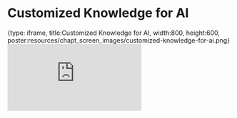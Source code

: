 # Customized Knowledge for AI
 
{type: iframe, title:Customized Knowledge for AI, width:800, height:600, poster:resources/chapt_screen_images/customized-knowledge-for-ai.png}
![](https://hutchdatascience.org/AI_for_Decision_Makers/no_toc/customized-knowledge-for-ai.html)
 

 
